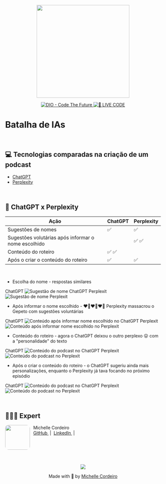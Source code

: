 <p align="center">
<img
    src="./assets/cover.png"
    width="300"
/>
</p>

<p align="center">
<a href="https://dio.me/">
    <img
        src="https://img.shields.io/badge/DIO-Code_The_Future-28DA77?logo=youtube"
        alt="DIO - Code The Future">
</a>
<a href="https://dio.me/">
<img
    src="https://img.shields.io/badge/🔴_LIVE_CODE-FF5E72"
    alt="🔴 LIVE CODE">
</a>
</p>


# Batalha de IAs
<br>

## 💻 Tecnologias comparadas na criação de um podcast

- [ChatGPT](https://chat.openai.com/)
- [Perplexity](https://www.perplexity.ai/https://chat.openai.com/)

<br>

## 🦾 ChatGPT x Perplexity

|        Ação                                           | ChatGPT | Perplexity |
|-------------------------------------------------------|---------|------------|
| Sugestões de nomes                                    |   ✅    |     ✅     |
| Sugestões volutárias após informar o nome escolhido   |         |    ✅ ✅   |
| Conteúdo do roteiro                                   |  ✅ ✅  |            |
| Após o criar o conteúdo do roteiro                    |   ✅    |     ✅     |

<br>


- Escolha do nome - respostas similares

ChatGPT
![Sugestão de nome ChatGPT](./assets/nomeGPT.png)
Perplexit
![Sugestão de nome Perplexit](./assets/nomePerplexity.png)

- Após informar o nome escolhido - ❤️‍🔥❤️‍🔥❤️‍🔥 Perplexity massacrou o Gepeto com sugestões voluntárias

ChatGPT
![Conteúdo após informar nome escolhido no ChatGPT](./assets/nomeC.png)
Perplexit
![Conteúdo após informar nome escolhido no Perplexit](./assets/nomeP.png)

- Conteúdo do roteiro - agora o ChatGPT deixou o outro perplexo 😲 com a "personalidade" do texto

ChatGPT
![Conteúdo do podcast no ChatGPT](./assets/conteudoC.png)
Perplexit
![Conteúdo do podcast no Perplexit](./assets/conteudoP.png)

- Após o criar o conteúdo do roteiro - o ChatGPT sugeriu ainda mais personalizações, enquanto o Perplexity já tava focando no próximo episódio

ChatGPT
![Conteúdo do podcast no ChatGPT](./assets/aposConteudoC.png)
Perplexit
![Conteúdo do podcast no Perplexit](./assets/aposConteudoP.png)

<br>

## 👩🏼‍💻 Expert

<p>
    <img
      align=left
      margin=5
      width=80
      style="border-radius: 10px"
      src="https://github.com/MichelleCordeiro.png"
    />
    <p>&nbsp&nbspMichelle Cordeiro<br>
    &nbsp
    <a
        href="https://github.com/MichelleCordeiro">
        GitHub
    </a>
    &nbsp;|&nbsp;
    <a
        href="https://www.linkedin.com/in/michelle-cordeiro">
        LinkedIn
    </a>
    &nbsp;|&nbsp;
</p>
<br/><br/>
<p>
<br>


<div align="center">
  <img src="./assets/gato_rodape.svg" />

Made with 💜 by <a href="https://www.linkedin.com/in/michelle-cordeiro/">Michelle Cordeiro</a>

</div>
